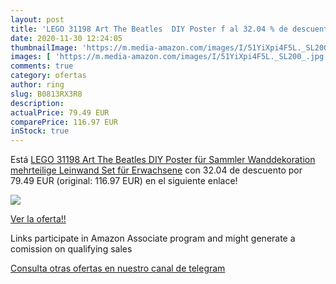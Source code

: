 ```yaml
---
layout: post
title: 'LEGO 31198 Art The Beatles  DIY Poster f al 32.04 % de descuento'
date: 2020-11-30 12:24:05
thumbnailImage: 'https://m.media-amazon.com/images/I/51YiXpi4F5L._SL200_.jpg'
images: [ 'https://m.media-amazon.com/images/I/51YiXpi4F5L._SL200_.jpg' ]
comments: true
category: ofertas
author: ring
slug: B0813RX3R8
description:
actualPrice: 79.49 EUR
comparePrice: 116.97 EUR
inStock: true
---
```


Está [LEGO 31198 Art The Beatles  DIY Poster für Sammler  Wanddekoration  mehrteilige Leinwand  Set für Erwachsene](https://www.amazon.de/dp/B0813RX3R8/?tag=tolees0ca-21) con 32.04 de descuento por 79.49 EUR (original: 116.97 EUR) en el siguiente enlace!

[![](https://m.media-amazon.com/images/I/51YiXpi4F5L._SL200_.jpg)](https://www.amazon.de/dp/B0813RX3R8/?tag=tolees0ca-21)

[Ver la oferta!!](https://www.amazon.de/dp/B0813RX3R8/?tag=tolees0ca-21)

Links participate in Amazon Associate program and might generate a comission on qualifying sales

[Consulta otras ofertas en nuestro canal de telegram](https://t.me/s/ofertas25)
